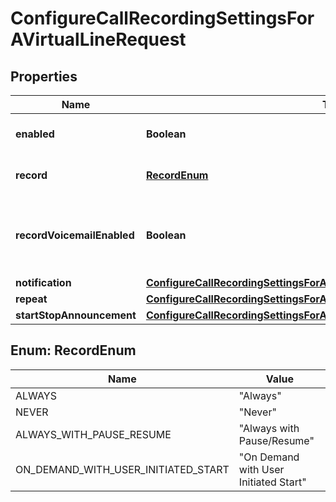 <!--  Copyright 2025 Cisco Systems Inc.

Permission is hereby granted, free of charge, to any person obtaining a copy
of this software and associated documentation files (the "Software"), to deal
in the Software without restriction, including without limitation the rights
to use, copy, modify, merge, publish, distribute, sublicense, and/or sell
copies of the Software, and to permit persons to whom the Software is
furnished to do so, subject to the following conditions:

The above copyright notice and this permission notice shall be included in
all copies or substantial portions of the Software.

THE SOFTWARE IS PROVIDED "AS IS", WITHOUT WARRANTY OF ANY KIND, EXPRESS OR
IMPLIED, INCLUDING BUT NOT LIMITED TO THE WARRANTIES OF MERCHANTABILITY,
FITNESS FOR A PARTICULAR PURPOSE AND NONINFRINGEMENT. IN NO EVENT SHALL THE
AUTHORS OR COPYRIGHT HOLDERS BE LIABLE FOR ANY CLAIM, DAMAGES OR OTHER
LIABILITY, WHETHER IN AN ACTION OF CONTRACT, TORT OR OTHERWISE, ARISING FROM,
OUT OF OR IN CONNECTION WITH THE SOFTWARE OR THE USE OR OTHER DEALINGS IN
THE SOFTWARE.-->


# ConfigureCallRecordingSettingsForAVirtualLineRequest


## Properties

| Name | Type | Description | Notes |
|------------ | ------------- | ------------- | -------------|
|**enabled** | **Boolean** | &#x60;true&#x60; if call recording is enabled. |  [optional] |
|**record** | [**RecordEnum**](#RecordEnum) | Call recording scenario. |  [optional] |
|**recordVoicemailEnabled** | **Boolean** | When &#x60;true&#x60;, voicemail messages are also recorded. |  [optional] |
|**notification** | [**ConfigureCallRecordingSettingsForAVirtualLineRequestNotification**](ConfigureCallRecordingSettingsForAVirtualLineRequestNotification.md) |  |  [optional] |
|**repeat** | [**ConfigureCallRecordingSettingsForAPersonRequestRepeat**](ConfigureCallRecordingSettingsForAPersonRequestRepeat.md) |  |  [optional] |
|**startStopAnnouncement** | [**ConfigureCallRecordingSettingsForAPersonRequestStartStopAnnouncement**](ConfigureCallRecordingSettingsForAPersonRequestStartStopAnnouncement.md) |  |  [optional] |



## Enum: RecordEnum

| Name | Value |
|---- | -----|
| ALWAYS | &quot;Always&quot; |
| NEVER | &quot;Never&quot; |
| ALWAYS_WITH_PAUSE_RESUME | &quot;Always with Pause/Resume&quot; |
| ON_DEMAND_WITH_USER_INITIATED_START | &quot;On Demand with User Initiated Start&quot; |



